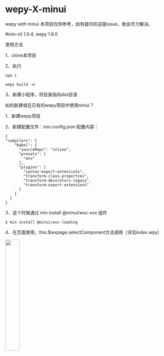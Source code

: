 # wepy-X-minui
wepy with minui
本项目仅供参考，如有疑问欢迎提issue，我会尽力解决。

#min-cli 1.0.4, wepy 1.6.0

使用方法

1、clone本项目

2、执行

```
npm i 

wepy build -w
```

3、新建小程序，将目录指向dist目录


如何新建或在已有的wepy项目中使用minui？

1、新建wepy项目

2、新建配置文件：min.config.json
配置内容：
```
{
"compilers": {
    "babel": {
      "sourceMaps": "inline",
      "presets": [
        "env"
      ],
      "plugins": [
        "syntax-export-extensions",
        "transform-class-properties",
        "transform-decorators-legacy",
        "transform-export-extensions"
      ]
    }
  }
}
```

3、这个时候通过 min install @minui/wxc-xxx 组件

```
$ min install @minui/wxc-loading
```

4、在页面使用，this.$wxpage.selectComponent方法调用（详见index.wpy）

<img src="https://ws3.sinaimg.cn/large/006tKfTcgy1fm6xmveiqmj30k00zo76h.jpg" width="30%" height="30%">
